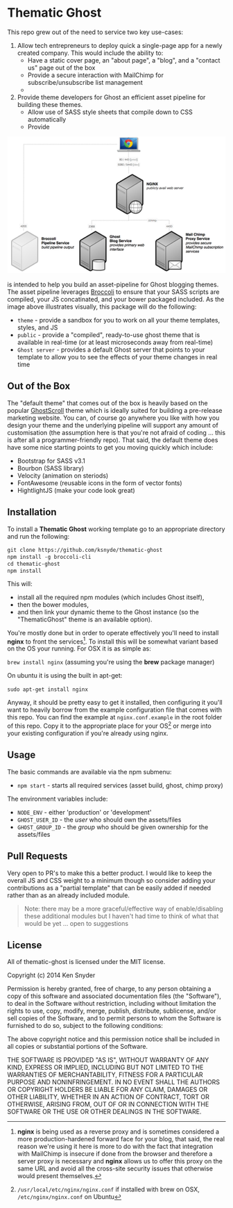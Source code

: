 # Thematic Ghost #

This repo grew out of the need to service two key use-cases:

1. Allow tech entrepreneurs to deploy quick a single-page app for a newly created company. This would include the ability to:
	- Have a static cover page, an "about page", a "blog", and a "contact us" page out of the box
	- Provide a secure interaction with MailChimp for subscribe/unsubscribe list management
	- 
2. Provide theme developers for Ghost an efficient asset pipeline for building these themes.
	- Allow use of SASS style sheets that compile down to CSS automatically
	- Provide 

![ ](documentation/images/services.png)

is intended to help you build an asset-pipeline for Ghost blogging themes. The asset pipeline leverages [Broccoli](https://github.com/broccolijs) to ensure that your SASS scripts are compiled, your JS concatinated, and your bower packaged included. As the image above illustrates visually, this package will do the following:

- `theme` - provide a sandbox for you to work on all your theme templates, styles, and JS
- `public` - provide a "compiled", ready-to-use ghost theme that is available in real-time (or at least microseconds away from real-time)
- `Ghost server` - provides a default Ghost server that points to your template to allow you to see the effects of your theme changes in real time

## Out of the Box ##

The "default theme" that comes out of the box is heavily based on the popular [GhostScroll](https://github.com/grmmph/GhostScroll/) theme which is ideally suited for building a pre-release marketing website. You can, of course go anywhere you like with how you design your theme and the underlying pipeline will support any amount of customisation (the assumption here is that you're not afraid of coding ... this is after all a programmer-friendly repo). That said, the default theme does have some nice starting points to get you moving quickly which include:

- Bootstrap for SASS v3.1
- Bourbon (SASS library)
- Velocity (animation on steriods)
- FontAwesome (reusable icons in the form of vector fonts)
- HightlightJS (make your code look great)

## Installation ##

To install a **Thematic Ghost** working template go to an appropriate directory and run the following:

````
git clone https://github.com/ksnyde/thematic-ghost
npm install -g broccoli-cli
cd thematic-ghost
npm install
````

This will:

- install all the required npm modules (which includes Ghost itself), 
- then the bower modules, 
- and then link your dynamic theme to the Ghost instance (so the "ThematicGhost" theme is an available option).

You're mostly done but in order to operate effectively you'll need to install **nginx** to front the services[^why-nginx]. To install this will be somewhat variant based on the OS your running. For OSX it is as simple as:

`brew install nginx` (assuming you're using the **brew** package manager)

On ubuntu it is using the built in apt-get:

`sudo apt-get install nginx`

Anyway, it should be pretty easy to get it installed, then configuring it you'll want to heavily borrow from the example configuration file that comes with this repo. You can find the example at `nginx.conf.example` in the root folder of this repo. Copy it to the appropriate place for your OS[^nginx-config-file] or merge into your existing configuration if you're already using nginx.


[^why-nginx]: **nginx** is being used as a reverse proxy and is sometimes considered a more production-hardened forward face for your blog, that said, the real reason we're using it here is more to do with the fact that integration with MailChimp is insecure if done from the browser and therefore a server proxy is necessary and **nginx** allows us to offer this proxy on the same URL and avoid all the cross-site security issues that otherwise would present themselves.

[^nginx-config-file]: `/usr/local/etc/nginx/nginx.conf` if installed with brew on OSX, `/etc/nginx/nginx.conf` on Ubuntu

## Usage ##

The basic commands are available via the npm submenu:

- `npm start` - starts all required services (asset build, ghost, chimp proxy)

The environment variables include:

- `NODE_ENV` - either 'production' or 'development'
- `GHOST_USER_ID` - the *user* who should own the assets/files
- `GHOST_GROUP_ID` - the *group* who should be given ownership for the assets/files



## Pull Requests ##

Very open to PR's to make this a better product. I would like to keep the overall JS and CSS weight to a minimum though so consider adding your contributions as a "partial template" that can be easily added if needed rather than as an already included module. 

> Note: there may be a more graceful/effective way of enable/disabling these additional modules but I haven't had time to think of what that would be yet ... open to suggestions

## License
All of thematic-ghost is licensed under the MIT license.

Copyright (c) 2014 Ken Snyder

Permission is hereby granted, free of charge, to any person obtaining a copy of this software and associated documentation files (the "Software"), to deal in the Software without restriction, including without limitation the rights to use, copy, modify, merge, publish, distribute, sublicense, and/or sell copies of the Software, and to permit persons to whom the Software is furnished to do so, subject to the following conditions:

The above copyright notice and this permission notice shall be included in all copies or substantial portions of the Software.

THE SOFTWARE IS PROVIDED "AS IS", WITHOUT WARRANTY OF ANY KIND, EXPRESS OR IMPLIED, INCLUDING BUT NOT LIMITED TO THE WARRANTIES OF MERCHANTABILITY, FITNESS FOR A PARTICULAR PURPOSE AND NONINFRINGEMENT. IN NO EVENT SHALL THE AUTHORS OR COPYRIGHT HOLDERS BE LIABLE FOR ANY CLAIM, DAMAGES OR OTHER LIABILITY, WHETHER IN AN ACTION OF CONTRACT, TORT OR OTHERWISE, ARISING FROM, OUT OF OR IN CONNECTION WITH THE SOFTWARE OR THE USE OR OTHER DEALINGS IN THE SOFTWARE.